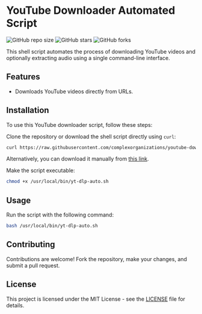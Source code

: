 # YouTube Downloader Automated Script

![GitHub repo size](https://img.shields.io/github/repo-size/complexorganizations/youtube-download-script)
![GitHub stars](https://img.shields.io/github/stars/complexorganizations/youtube-download-script?style=social)
![GitHub forks](https://img.shields.io/github/forks/complexorganizations/youtube-download-script?style=social)

This shell script automates the process of downloading YouTube videos and optionally extracting audio using a single command-line interface.

## Features

- Downloads YouTube videos directly from URLs.

## Installation

To use this YouTube downloader script, follow these steps:

Clone the repository or download the shell script directly using `curl`:

```bash
curl https://raw.githubusercontent.com/complexorganizations/youtube-download-script/main/yt-dlp-auto.sh --create-dirs -o /usr/local/bin/yt-dlp-auto.sh
```

Alternatively, you can download it manually from [this link](https://raw.githubusercontent.com/complexorganizations/youtube-download-script/main/yt-dlp-auto.sh).

Make the script executable:

```bash
chmod +x /usr/local/bin/yt-dlp-auto.sh
```

## Usage

Run the script with the following command:

```bash
bash /usr/local/bin/yt-dlp-auto.sh
```

## Contributing

Contributions are welcome! Fork the repository, make your changes, and submit a pull request.

## License

This project is licensed under the MIT License - see the [LICENSE](LICENSE) file for details.
